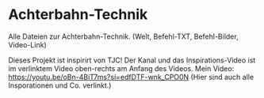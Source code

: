 # Achterbahn-Technik
Alle Dateien zur Achterbahn-Technik. (Welt, Befehl-TXT, Befehl-Bilder, Video-Link)

Dieses Projekt ist inspirirt von TJC! Der Kanal und das Inspirations-Video ist im verlinktem Video oben-rechts am Anfang des Videos.
Mein Video: https://youtu.be/oBn-4BiT7ms?si=edfDTF-wnk_CPO0N (Hier sind auch alle Insporationen und Co. verlinkt.)
